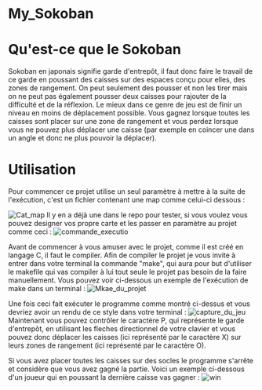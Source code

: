 # My_Sokoban

# Qu'est-ce que le Sokoban

Sokoban en japonais signifie garde d'entrepôt, il faut donc faire le travail de ce garde en poussant des caisses sur des espaces conçu pour elles, des zones de rangement.  On peut seulement des pousser et non les tirer mais on ne peut pas également pousser deux caisses pour rajouter de la difficulté et de la réflexion.  Le mieux dans ce genre de jeu est de finir un niveau en moins de déplacement possible.  Vous gagnez lorsque toutes les caisses sont placer sur une zone de rangement et vous perdez lorsque vous ne pouvez plus déplacer une caisse (par exemple en coincer une dans un angle et donc ne plus pouvoir la déplacer).
﻿
# Utilisation

Pour commencer ce projet utilise un seul paramètre à mettre à la suite de l'exécution, c'est un fichier contenant une map comme celui-ci dessous :

![Cat_map](https://user-images.githubusercontent.com/71844868/124367217-85cbf800-dc55-11eb-978a-92d48d4ff2f7.png)
Il y en a déjà une dans le repo pour tester, si vous voulez vous pouvez designer vos propre carte et les passer en paramètre au projet comme ceci :
![commande_executio](https://user-images.githubusercontent.com/71844868/124367251-cdeb1a80-dc55-11eb-8c29-63c3b6144d47.png)

Avant de commencer à vous amuser avec le projet, comme il est créé en langage C, il faut le compiler.  Afin de compiler le projet je vous invite à entrer dans votre terminal la commande "make", qui aura pour but d'utiliser le makefile qui vas compiler à lui tout seule le projet pas besoin de la faire manuellement.  Vous pouvez voir ci-dessous un exemple de l'exécution de make dans un terminal :
![Mkae_du_projet](https://user-images.githubusercontent.com/71844868/124367298-481b9f00-dc56-11eb-907d-a06c91a391e7.png)

Une fois ceci fait exécuter le programme comme montré ci-dessus et vous devriez avoir un rendu de ce style dans votre terminal :
![capture_du_jeu](https://user-images.githubusercontent.com/71844868/124367317-726d5c80-dc56-11eb-855b-ca8a5beae8b1.png)
Maintenant vous pouvez contrôler le caractère P, qui représente le garde d'entrepôt, en utilisant les fleches directionnel de votre clavier et vous pouvez donc déplacer les caisses (ici représenté par le caractère X) sur leurs zones de rangement (ici représenté par le caractère O).

Si vous avez placer toutes les caisses sur des socles le programme s'arrête et considère que vous avez gagné la partie.
Voici un exemple ci-dessous d'un joueur qui en poussant la dernière caisse vas gagner :
![win](https://user-images.githubusercontent.com/71844868/124367403-2242ca00-dc57-11eb-90b5-120396e14c43.png)
